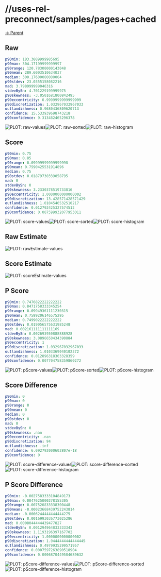 
# //uses-rel-preconnect/samples/pages+cached

[→ Parent](../..)


## Raw


```yaml
p90min: 183.3889999985695
p90max: 304.17199999999997
p90range: 120.78300000143048
p90mean: 289.6003510634037
median: 300.17600000000004
p90stdev: 23.0355158082216
mad: 3.798999999046316
stdevBySn: 4.701229199999975
p90skewness: -3.0501681800842495
p90eccentricity: 0.9999999999999999
p90discretization: 1.032967032967033
outlandishness: 0.9680436809620713
confidence: 15.533939698743218
p90confidence: 9.313482465296378

```

![PLOT: raw-values](./raw/values.svg)![PLOT: raw-sorted](./raw/sorted.svg)![PLOT: raw-histogram](./raw/histogram.svg)
## Score


```yaml
p90min: 0.75
p90max: 0.85
p90range: 0.09999999999999998
p90mean: 0.7590425531914896
median: 0.75
p90stdev: 0.01879730339058795
mad: 0
stdevBySn: 0
p90skewness: 3.2330378519733816
p90eccentricity: 1.0000000000000002
p90discretization: 13.428571428571429
outlandishness: 1.0104546532510217
confidence: 0.012792425327574512
p90confidence: 0.007599932077953011

```

![PLOT: score-values](./score/values.svg)![PLOT: score-sorted](./score/sorted.svg)![PLOT: score-histogram](./score/histogram.svg)
## Raw Estimate

![PLOT: rawEstimate-values](./rawEstimate/values.svg)
## Score Estimate

![PLOT: scoreEstimate-values](./scoreEstimate/values.svg)
## P Score


```yaml
p90min: 0.7476822222222222
p90max: 0.8471758333345254
p90range: 0.09949361111230315
p90mean: 0.7589206146575295
median: 0.7499022222222222
p90stdev: 0.019056575631985248
mad: 0.002161111111111169
stdevBySn: 0.002693950888888928
p90skewness: 3.0896650434390884
p90eccentricity: 1
p90discretization: 1.032967032967033
outlandishness: 1.0103369040102372
confidence: 0.012896318363328359
p90confidence: 0.007704758359860272

```

![PLOT: pScore-values](./pScore/values.svg)![PLOT: pScore-sorted](./pScore/sorted.svg)![PLOT: pScore-histogram](./pScore/histogram.svg)
## Score Difference


```yaml
p90min: 0
p90max: 0
p90range: 0
p90mean: 0
median: 0
p90stdev: 0
mad: 0
stdevBySn: 0
p90skewness: .nan
p90eccentricity: .nan
p90discretization: 94
outlandishness: .inf
confidence: 6.092792000602807e-18
p90confidence: 0

```

![PLOT: score-difference-values](./score-difference/values.svg)![PLOT: score-difference-sorted](./score-difference/sorted.svg)![PLOT: score-difference-histogram](./score-difference/histogram.svg)
## P Score Difference


```yaml
p90min: -0.0027583333104849173
p90max: 0.0047625000278155305
p90range: 0.007520833338300448
p90mean: -0.00023668439752243814
median: -0.0006244444444444275
p90stdev: 0.0016993036773025286
mad: 0.0008044444439477827
stdevBySn: 0.001294964833333343
p90skewness: 1.1193196397167702
p90eccentricity: 1.0000000000000002
p90discretization: 1.0444444444444445
outlandishness: 0.4979935299571957
confidence: 0.0007597263890518904
p90confidence: 0.0006870449584689632

```

![PLOT: pScore-difference-values](./pScore-difference/values.svg)![PLOT: pScore-difference-sorted](./pScore-difference/sorted.svg)![PLOT: pScore-difference-histogram](./pScore-difference/histogram.svg)